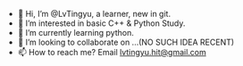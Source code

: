 - 👋 Hi, I’m @LvTingyu, a learner, new in git.
- 👀 I’m interested in basic C++ & Python Study.
- 🌱 I’m currently learning python.
- 💞️ I’m looking to collaborate on ...(NO SUCH IDEA RECENT)
- 📫 How to reach me? Email lvtingyu.hit@gmail.com

<!---
LvTingyu/LvTingyu is a ✨ special ✨ repository because its `README.md` (this file) appears on your GitHub profile.
You can click the Preview link to take a look at your changes.
--->
